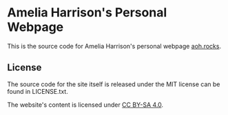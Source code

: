 # Amelia Harrison's Personal Webpage

This is the source code for Amelia Harrison's personal webpage [aoh.rocks](https://aoh.rocks).

## License

The source code for the site itself is released under the MIT license can be found in LICENSE.txt.

The website's content is licensed under [CC BY-SA 4.0](https://creativecommons.org/licenses/by-sa/4.0/).